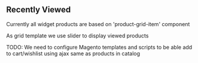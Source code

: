 ## Recently Viewed
Currently all widget products are based on 'product-grid-item' component

As grid template we use slider to display viewed products

TODO:
We need to configure Magento templates and scripts to be able add to cart/wishlist using ajax same as products in catalog
